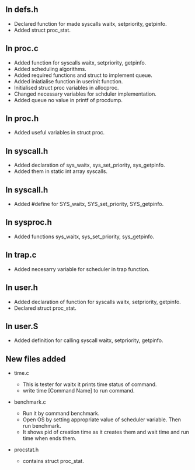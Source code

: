 ## In defs.h
* Declared function for made syscalls waitx, setpriority, getpinfo.
* Added struct proc_stat.

## In proc.c
* Added function for syscalls waitx, setpriority, getpinfo.
* Added scheduling algorithms.
* Added required functions and struct to implement queue.
* Added iniatialise function in userinit function.
* Initialised struct proc variables in allocproc.
* Changed necessary variables for schduler implementation.
* Added queue no value in printf of procdump.

## In proc.h
* Added useful variables in struct proc.

## In syscall.h
* Added declaration of sys_waitx, sys_set_priority, sys_getpinfo.
* Added them in static int array syscalls.

## In syscall.h
* Added #define for SYS_waitx, SYS_set_priority, SYS_getpinfo.

## In sysproc.h
* Added functions sys_waitx, sys_set_priority, sys_getpinfo.

## In trap.c 
* Added necesarry variable for scheduler in trap function.

## In user.h
* Added declaration of function for syscalls waitx, setpriority, getpinfo.
* Declared struct proc_stat.

## In user.S
* Added definition for calling syscall waitx, setpriority, getpinfo.

## New files added
* time.c
    * This is tester for waitx it prints time status of command.
    * write time [Command Name] to run command.

* benchmark.c
    * Run it by command benchmark.
    * Open OS by setting appropriate value of scheduler variable. Then run benchmark.
    * It shows pid of creation time as it creates them and wait time and run time when ends them.

* procstat.h
    * contains struct proc_stat.